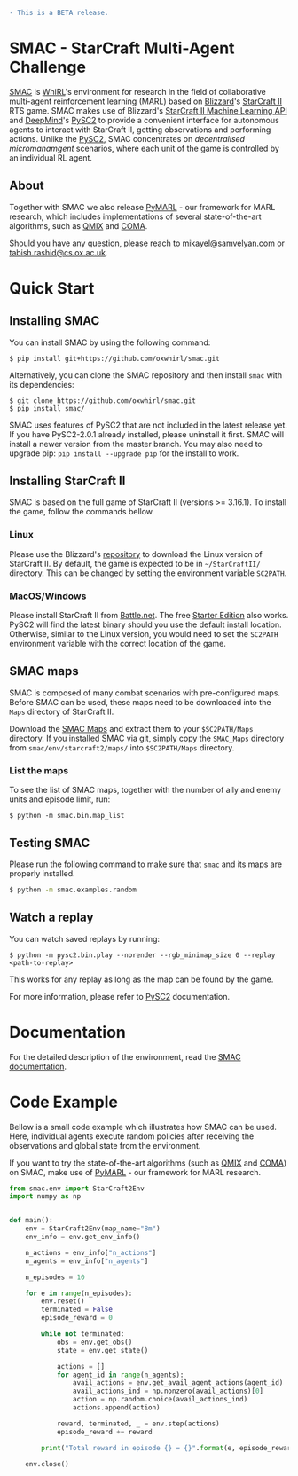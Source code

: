 ```diff
- This is a BETA release.
```

# SMAC - StarCraft Multi-Agent Challenge

[SMAC](https://github.com/oxwhirl/smac) is [WhiRL](http://whirl.cs.ox.ac.uk)'s environment for research in the field of collaborative multi-agent reinforcement learning (MARL) based on [Blizzard](http://blizzard.com)'s [StarCraft II](https://en.wikipedia.org/wiki/StarCraft_II:_Wings_of_Liberty) RTS game. SMAC makes use of Blizzard's [StarCraft II Machine Learning API](https://github.com/Blizzard/s2client-proto) and [DeepMind](https://deepmind.com)'s [PySC2](https://github.com/deepmind/pysc2) to provide a convenient interface for autonomous agents to interact with StarCraft II, getting observations and performing actions. Unlike the [PySC2](https://github.com/deepmind/pysc2), SMAC concentrates on *decentralised micromanamgent* scenarios, where each unit of the game is controlled by an individual RL agent.

<!---
Please refer to the accompanying [paper](https://arxiv.org/abs/TODO) and [blogpost](http://whirl.cs.ox.ac.uk/blog/smac) for the outline of our motivation for using SMAC as a testbed for MARL research and the initial experimental results.
--->
## About

Together with SMAC we also release [PyMARL](https://github.com/oxwhirl/pymarl) - our framework for MARL research, which includes implementations of several state-of-the-art algorithms, such as [QMIX](https://arxiv.org/abs/1803.11485) and [COMA](https://arxiv.org/abs/1705.08926).

Should you have any question, please reach to [mikayel@samvelyan.com](mailto:[mikayel@samvelyan.com) or [tabish.rashid@cs.ox.ac.uk](mailto:[tabish.rashid@cs.ox.ac.uk).


# Quick Start

## Installing SMAC

You can install SMAC by using the following command:

```shell
$ pip install git+https://github.com/oxwhirl/smac.git
```

Alternatively, you can clone the SMAC repository and then install `smac` with its dependencies:

```shell
$ git clone https://github.com/oxwhirl/smac.git
$ pip install smac/
```

SMAC uses features of PySC2 that are not included in the latest release yet. If you have PySC2-2.0.1 already installed, please uninstall it first. SMAC will install a newer version from the master branch. You may also need to upgrade pip: `pip install --upgrade pip` for the install to work.

## Installing StarCraft II

SMAC is based on the full game of StarCraft II (versions >= 3.16.1). To install the game, follow the commands bellow.

### Linux

Please use the Blizzard's [repository](https://github.com/Blizzard/s2client-proto#downloads) to download the Linux version of StarCraft II. By default, the game is expected to be in `~/StarCraftII/` directory. This can be changed by setting the environment variable `SC2PATH`.

### MacOS/Windows

Please install StarCraft II from [Battle.net](https://battle.net). The free [Starter Edition](http://battle.net/sc2/en/legacy-of-the-void/) also works. PySC2 will find the latest binary should you use the default install location. Otherwise, similar to the Linux version, you would need to set the `SC2PATH` environment variable with the correct location of the game.

## SMAC maps

SMAC is composed of many combat scenarios with pre-configured maps. Before SMAC can be used, these maps need to be downloaded into the `Maps` directory of StarCraft II.

Download the [SMAC Maps](https://github.com/oxwhirl/smac/files/2760208/SMAC_Maps.zip) and extract them to your `$SC2PATH/Maps` directory. If you installed SMAC via git, simply copy the `SMAC_Maps` directory from `smac/env/starcraft2/maps/` into `$SC2PATH/Maps` directory.

### List the maps

To see the list of SMAC maps, together with the number of ally and enemy units and episode limit, run:

```shell
$ python -m smac.bin.map_list 
```

## Testing SMAC

Please run the following command to make sure that `smac` and its maps are properly installed. 

```bash
$ python -m smac.examples.random
```

## Watch a replay

You can watch saved replays by running:

```shell
$ python -m pysc2.bin.play --norender --rgb_minimap_size 0 --replay <path-to-replay>
```

This works for any replay as long as the map can be found by the game.

For more information, please refer to [PySC2](https://github.com/deepmind/pysc2) documentation.

# Documentation 

For the detailed description of the environment, read the [SMAC documentation](docs/smac.md). 
<!---
The initial results of our experiments using SMAC can be found in the [accompanying paper](https://arxiv.org/abs/TODO).

# Citing  SMAC 

If you use SMAC in your research, please cite the [SMAC Paper](https://arxiv.org/abs/TODO).

*M. Samvelyan, T. Rashid, C. Schroeder de Witt, G. Farquhar, N. Nardelli, T.G.J Rudner, CM Hung, P.H.S. Torr, J. Foerster, S. Whiteson. The StarCraft Multi-Agent Challenge, CoRR abs/TBD, 2019*

In BibTeX format:

```tex
@article{samvelyan19smac,
  title = {{The} {StarCraft} {Multi}-{Agent} {Challenge}},
  author = {Mikayel Samvelyan and Tabish Rashid and Christian Schroeder de Witt and Gregory Farquhar and Nantas Nardelli and Tim G. J. Rudner and Chia-Man Hung and Philiph H. S. Torr and Jakob Foerster and Shimon Whiteson},
  journal = {CoRR},
  volume = {abs/TBD},
  year = "2019"
}
```
-->

# Code Example

Bellow is a small code example which illustrates how SMAC can be used. Here, individual agents execute random policies after receiving the observations and global state from the environment.  

If you want to try the state-of-the-art algorithms (such as [QMIX](https://arxiv.org/abs/1803.11485) and [COMA](https://arxiv.org/abs/1705.08926)) on SMAC, make use of [PyMARL](https://github.com/oxwhirl/smac) - our framework for MARL research.

```python
from smac.env import StarCraft2Env
import numpy as np


def main():
    env = StarCraft2Env(map_name="8m")
    env_info = env.get_env_info()

    n_actions = env_info["n_actions"]
    n_agents = env_info["n_agents"]

    n_episodes = 10

    for e in range(n_episodes):
        env.reset()
        terminated = False
        episode_reward = 0

        while not terminated:
            obs = env.get_obs()
            state = env.get_state()

            actions = []
            for agent_id in range(n_agents):
                avail_actions = env.get_avail_agent_actions(agent_id)
                avail_actions_ind = np.nonzero(avail_actions)[0]
                action = np.random.choice(avail_actions_ind)
                actions.append(action)

            reward, terminated, _ = env.step(actions)
            episode_reward += reward

        print("Total reward in episode {} = {}".format(e, episode_reward))

    env.close()

```
